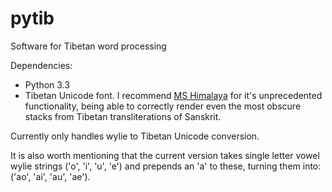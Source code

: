 pytib
=====

Software for Tibetan word processing

Dependencies:
+ Python 3.3
+ Tibetan Unicode font. I recommend [MS Himalaya](http://fontzone.net/font-details/microsoft-himalaya) for it's unprecedented functionality, being able to correctly render even the most obscure stacks from Tibetan transliterations of Sanskrit.

Currently only handles wylie to Tibetan Unicode conversion.

It is also worth mentioning that the current version takes single letter vowel wylie strings ('o', 'i', 'u', 'e') and prepends an 'a' to these, turning them into: ('ao', 'ai', 'au', 'ae').
